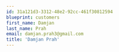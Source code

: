 ```yaml
---
id: 31a121d3-3312-48e2-92cc-461f30812594
blueprint: customers
first_name: Damjan
last_name: Prah
email: damjan.prah3@gmail.com
title: 'Damjan Prah'
---
```

